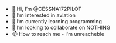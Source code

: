 - 👋 Hi, I’m @CESSNA172PILOT
- 👀 I’m interested in aviation
- 🌱 I’m currently learning programming
- 💞️ I’m looking to collaborate on NOTHING
- 📫 How to reach me - i'm unreacheble

<!---
CESSNA172PILOT/CESSNA172PILOT is a ✨ special ✨ repository because its `README.md` (this file) appears on your GitHub profile.
You can click the Preview link to take a look at your changes.
--->
